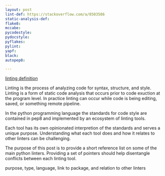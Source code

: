 ```yaml
---
layout: post
lint-def: https://stackoverflow.com/a/8503586
static-analysis-def:
flake8:
mccabe:
pycodestyle:
pydocstyle:
pyflakes:
pylint:
yapf:
black:
autopep8:

---
```





[linting definition]({{page.lint-def}})

Linting is the process of analyzing code for syntax, structure, and style. Linting is a form of static code analysis that occurs prior to code exuction at the program level. In practice linting can occur while code is being editing, saved, or something remote pipeline.

In the python programming language the standards for code style are contained in pep8 and implemented by an ecosystem of linting tools. 

Each tool has its own opinionated interpretion of the standards and serves a unique purpose. Understanding what each tool does and how it relates to other linters can be challenging. 

The purpose of this post is to provide a short reference list on some of the main python linters. Providing a set of pointers should help disentangle conflicts between each linting tool. 

purpose, type, language, link to package, and relation to other linters
